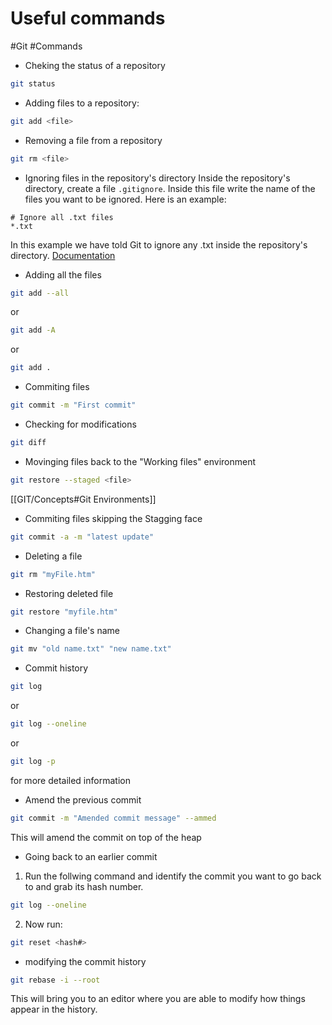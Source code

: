 # Useful commands
#Git #Commands 

- Cheking the status of a repository
```bash
git status
```

- Adding files to a repository: 
```bash
git add <file>
```

- Removing a file from a repository
```bash
git rm <file>
```

- Ignoring files in the repository's directory
Inside the repository's directory, create a file `.gitignore`. Inside this file write the name of the files you want to be ignored. Here is an example:
```
# Ignore all .txt files
*.txt
```
In this example we have told Git to ignore any .txt inside the repository's directory.
[Documentation](https://github.com/github/gitignore)

- Adding all the files
```bash
git add --all
```
or
```bash
git add -A
```
or
```bash
git add .
```

- Commiting files
```bash
git commit -m "First commit"
```

- Checking for modifications
```bash
git diff
```

- Movinging files back to the "Working files" environment
```bash
git restore --staged <file>
```   
[[GIT/Concepts#Git Environments]]

- Commiting files skipping the Stagging face
```bash
git commit -a -m "latest update"
```

- Deleting a file
```bash
git rm "myFile.htm"
```

- Restoring deleted file
```bash
git restore "myfile.htm"
```

- Changing a file's name
```bash
git mv "old name.txt" "new name.txt"
```

- Commit history
```bash
git log
```
or
```bash
git log --oneline
```
or
```bash
git log -p
```
for more detailed information

- Amend the previous commit
```bash
git commit -m "Amended commit message" --ammed
```
This will amend the commit on top of the heap

- Going back to an earlier commit
1. Run the follwing command and identify the commit you want to go back to and grab its hash number. 
```bash
git log --oneline
``` 

2. Now run: 
```bash
git reset <hash#>
```

- modifying the commit history
```bash
git rebase -i --root
```
This will bring you to an editor where you are able to modify how things appear in the history.

